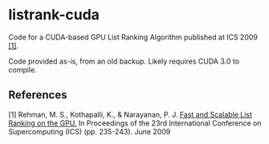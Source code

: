 # listrank-cuda
Code for a CUDA-based GPU List Ranking Algorithm published at ICS 2009 [[1]](#1).

Code provided as-is, from an old backup. Likely requires CUDA 3.0 to compile.

## References
<a id="1">[1]</a> 
Rehman, M. S., Kothapalli, K., & Narayanan, P. J.
<a href="https://dl.acm.org/doi/10.1145/1542275.1542311">Fast and Scalable List Ranking on the GPU.</a>
In Proceedings of the 23rd International Conference on Supercomputing (ICS) (pp. 235-243). June 2009 
